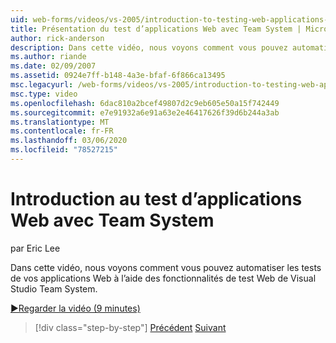 ```yaml
---
uid: web-forms/videos/vs-2005/introduction-to-testing-web-applications-with-team-system
title: Présentation du test d’applications Web avec Team System | Microsoft Docs
author: rick-anderson
description: Dans cette vidéo, nous voyons comment vous pouvez automatiser les tests de vos applications Web à l’aide des fonctionnalités de test Web de Visual Studio Team System.
ms.author: riande
ms.date: 02/09/2007
ms.assetid: 0924e7ff-b148-4a3e-bfaf-6f866ca13495
msc.legacyurl: /web-forms/videos/vs-2005/introduction-to-testing-web-applications-with-team-system
msc.type: video
ms.openlocfilehash: 6dac810a2bcef49807d2c9eb605e50a15f742449
ms.sourcegitcommit: e7e91932a6e91a63e2e46417626f39d6b244a3ab
ms.translationtype: MT
ms.contentlocale: fr-FR
ms.lasthandoff: 03/06/2020
ms.locfileid: "78527215"
---
```

# <a name="introduction-to-testing-web-applications-with-team-system"></a>Introduction au test d’applications Web avec Team System

par Eric Lee

Dans cette vidéo, nous voyons comment vous pouvez automatiser les tests de vos applications Web à l’aide des fonctionnalités de test Web de Visual Studio Team System.

[&#9654;Regarder la vidéo (9 minutes)](https://channel9.msdn.com/Blogs/ASP-NET-Site-Videos/introduction-to-testing-web-applications-with-team-system)

> [!div class="step-by-step"]
> [Précédent](introduction-to-unit-testing-with-team-system.md)
> [Suivant](introduction-to-load-testing-web-applications-with-team-system.md)
